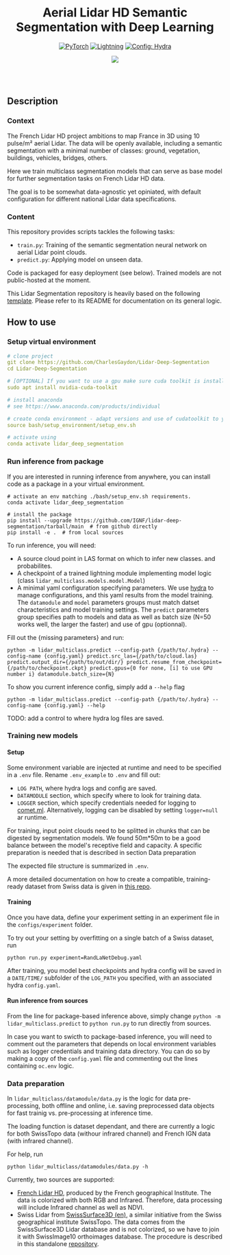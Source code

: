 <div align="center">

# Aerial Lidar HD Semantic Segmentation with Deep Learning

<a href="https://pytorch.org/get-started/locally/"><img alt="PyTorch" src="https://img.shields.io/badge/PyTorch-ee4c2c?logo=pytorch&logoColor=white"></a>
<a href="https://pytorchlightning.ai/"><img alt="Lightning" src="https://img.shields.io/badge/-Lightning-792ee5?logo=pytorchlightning&logoColor=white"></a>
<a href="https://hydra.cc/"><img alt="Config: Hydra" src="https://img.shields.io/badge/Config-Hydra-89b8cd"></a>

[![](https://shields.io/badge/-Lightning--Hydra--Template-017F2F?style=flat&logo=github&labelColor=303030)](https://github.com/ashleve/lightning-hydra-template)
</div>
<br><br>

## Description
### Context
The French Lidar HD project ambitions to map France in 3D using 10 pulse/m² aerial Lidar. The data will be openly available, including a semantic segmentation with a minimal number of classes: ground, vegetation, buildings, vehicles, bridges, others.

Here we train multiclass segmentation models that can serve as base model for further segmentation tasks on French Lidar HD data. 

The goal is to be somewhat data-agnostic yet opiniated, with default configuration for different national Lidar data specifications. 

### Content

This repository provides scripts tackles the following tasks:

- `train.py`: Training of the semantic segmentation neural network on aerial Lidar point clouds.
- `predict.py`: Applying model on unseen data.

Code is packaged for easy deployment (see below). Trained models are not public-hosted at the moment.

This Lidar Segmentation repository is heavily based on the following [template](https://github.com/ashleve/lightning-hydra-template). Please refer to its README for documentation on its general logic.

## How to use

### Setup virtual environment

```yaml
# clone project
git clone https://github.com/CharlesGaydon/Lidar-Deep-Segmentation
cd Lidar-Deep-Segmentation

# [OPTIONAL] If you want to use a gpu make sure cuda toolkit is installed
sudo apt install nvidia-cuda-toolkit

# install anaconda
# see https://www.anaconda.com/products/individual

# create conda environment - adapt versions and use of cudatoolkit to your own infrastructure.
source bash/setup_environment/setup_env.sh

# activate using
conda activate lidar_deep_segmentation
```

### Run inference from package
If you are interested in running inference from anywhere, you can install code as a package in a your virtual environment.

```
# activate an env matching ./bash/setup_env.sh requirements.
conda activate lidar_deep_segmentation

# install the package
pip install --upgrade https://github.com/IGNF/lidar-deep-segmentation/tarball/main  # from github directly
pip install -e .  # from local sources
```

To run inference, you will need:
- A source cloud point in LAS format on which to infer new classes. and probabilites.
- A checkpoint of a trained lightning module implementing model logic (class `lidar_multiclass.models.model.Model`)
- A minimal yaml configuration specifying parameters. We use [hydra](https://hydra.cc/) to manage configurations, and this yaml results from the model training. The `datamodule` and `model` parameters groups must match datset characteristics and model training settings.  The `predict` parameters group specifies path to models and data as well as batch size (N=50 works well, the larger the faster) and use of gpu (optionnal).

Fill out the {missing parameters} and run: 
```
python -m lidar_multiclass.predict --config-path {/path/to/.hydra} --config-name {config.yaml} predict.src_las={/path/to/cloud.las} predict.output_dir={/path/to/out/dir/} predict.resume_from_checkpoint={/path/to/checkpoint.ckpt} predict.gpus={0 for none, [i] to use GPU number i} datamodule.batch_size={N}
```

To show you current inference config, simply add a `--help` flag 

```
python -m lidar_multiclass.predict --config-path {/path/to/.hydra} --config-name {config.yaml} --help
```

TODO: add a control to where hydra log files are saved.

### Training new models

#### Setup
Some environment variable are injected at runtime and need to be specified in a `.env` file. Rename `.env_example` to `.env` and fill out: 
- `LOG PATH`, where hydra logs and config are saved.
- `DATAMODULE` section, which specify where to look for training data.
- `LOGGER` section, which specify credentials needed for logging to [comet.ml](comet.ml). Alternatively, logging can be disabled by setting `logger=null` ar runtime.

For training, input point clouds need to be splitted in chunks that can be digested by segmentation models. We found 50m\*50m to be a good balance between the model's receptive field and capacity. A specific preparation is needed that is described in section Data preparation

The expected file structure is summarized in `.env`.

A more detailed documentation on how to create a compatible, training-ready dataset from Swiss data is given in [this repo](https://github.com/CharlesGaydon/Colorize-SwissSURFACE3D-Lidar).

#### Training
Once you have data, define your experiment setting in an experiment file in the `configs/experiment` folder. 

To try out your setting by overfitting on a single batch of a Swiss dataset, run

```
python run.py experiment=RandLaNetDebug.yaml
```

After training, you model best checkpoints and hydra config will be saved in a `DATE/TIME/` subfolder of the `LOG_PATH` you specified, with an associated hydra `config.yaml`.
#### Run inference from sources

From the line for package-based inference above, simply change `python -m lidar_multiclass.predict` to `python run.py` to run directly from sources.

In case you want to swicth to package-based inference, you will need to comment out the parameters that depends on local environment variables such as logger credentials and training data directory. You can do so by making a copy of the `config.yaml` file and commenting out the lines containing `oc.env` logic.

### Data preparation

In `lidar_multiclass/datamodule/data.py` is the logic for data pre-processing, both offline and online, i.e. saving preprocessed data objects for fast trainig vs. pre-processing at inference time. 

The loading function is dataset dependant, and there are currently a logic for both SwissTopo data (withour infrared channel) and French IGN data (with infrared channel).

For help, run 

```
python lidar_multiclass/datamodules/data.py -h
```
Currently, two sources are supported:

- [French Lidar HD](https://geoservices.ign.fr/lidarhd), produced by the French geographical Institute. The data is colorized with both RGB and Infrared. Therefore, data processing will include Infrared channel as well as NDVI.
- Swiss Lidar from [SwissSurface3D (en)](https://www.swisstopo.admin.ch/en/geodata/height/surface3d.html), a similar initiative from the Swiss geographical institute SwissTopo. The data comes from the SwissSurface3D Lidar database and is not colorized, so we have to join it with SwissImage10 orthoimages database. The procedure is described in this standalone [repository](https://github.com/CharlesGaydon/Colorize-SwissSURFACE3D-Lidar).